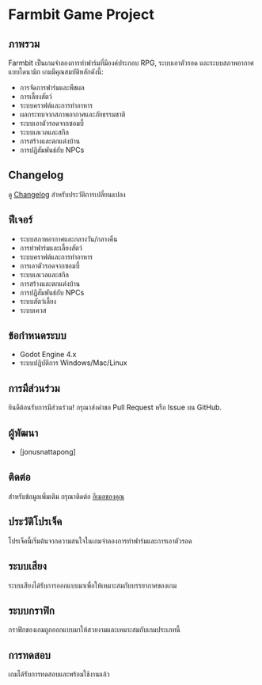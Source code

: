 # Farmbit Game Project

## ภาพรวม

Farmbit เป็นเกมจำลองการทำฟาร์มที่มีองค์ประกอบ RPG, ระบบเอาตัวรอด และระบบสภาพอากาศแบบไดนามิก เกมมีคุณสมบัติหลักดังนี้:

- การจัดการฟาร์มและพืชผล
- การเลี้ยงสัตว์
- ระบบคราฟต์และการทำอาหาร
- ผลกระทบจากสภาพอากาศและภัยธรรมชาติ
- ระบบเอาตัวรอดจากซอมบี้
- ระบบเลเวลและสกิล
- การสร้างและตกแต่งบ้าน
- การปฏิสัมพันธ์กับ NPCs

## Changelog

ดู [Changelog](CHANGELOG.md) สำหรับประวัติการเปลี่ยนแปลง

## ฟีเจอร์

- ระบบสภาพอากาศและกลางวัน/กลางคืน
- การทำฟาร์มและเลี้ยงสัตว์
- ระบบคราฟต์และการทำอาหาร
- การเอาตัวรอดจากซอมบี้
- ระบบเลเวลและสกิล
- การสร้างและตกแต่งบ้าน
- การปฏิสัมพันธ์กับ NPCs
- ระบบสัตว์เลี้ยง
- ระบบเควส

## ข้อกำหนดระบบ

- Godot Engine 4.x
- ระบบปฏิบัติการ Windows/Mac/Linux

## การมีส่วนร่วม

ยินดีต้อนรับการมีส่วนร่วม! กรุณาส่งคำขอ Pull Request หรือ Issue บน GitHub.

## ผู้พัฒนา

- [่jonusnattapong]

## ติดต่อ

สำหรับข้อมูลเพิ่มเติม กรุณาติดต่อ [อีเมลของคุณ](mailto:Nattapong_jonus@outlook.com)

## ประวัติโปรเจ็ค

โปรเจ็คนี้เริ่มต้นจากความสนใจในเกมจำลองการทำฟาร์มและการเอาตัวรอด

## ระบบเสียง

ระบบเสียงได้รับการออกแบบมาเพื่อให้เหมาะสมกับบรรยากาศของเกม

## ระบบกราฟิก

กราฟิกของเกมถูกออกแบบมาให้สวยงามและเหมาะสมกับเกมประเภทนี้

## การทดสอบ

เกมได้รับการทดสอบและพร้อมใช้งานแล้ว